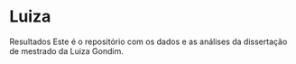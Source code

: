 # Luiza
Resultados
Este é o repositório com os dados e as análises da dissertação de mestrado da Luiza Gondim. 